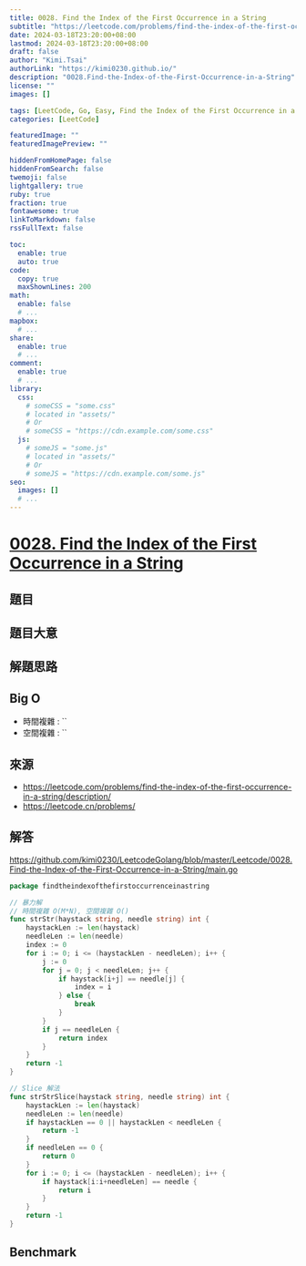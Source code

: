 ```yaml
---
title: 0028. Find the Index of the First Occurrence in a String
subtitle: "https://leetcode.com/problems/find-the-index-of-the-first-occurrence-in-a-string/description/"
date: 2024-03-18T23:20:00+08:00
lastmod: 2024-03-18T23:20:00+08:00
draft: false
author: "Kimi.Tsai"
authorLink: "https://kimi0230.github.io/"
description: "0028.Find-the-Index-of-the-First-Occurrence-in-a-String"
license: ""
images: []

tags: [LeetCode, Go, Easy, Find the Index of the First Occurrence in a String,Two Pointers, String, String Matching]
categories: [LeetCode]

featuredImage: ""
featuredImagePreview: ""

hiddenFromHomePage: false
hiddenFromSearch: false
twemoji: false
lightgallery: true
ruby: true
fraction: true
fontawesome: true
linkToMarkdown: false
rssFullText: false

toc:
  enable: true
  auto: true
code:
  copy: true
  maxShownLines: 200
math:
  enable: false
  # ...
mapbox:
  # ...
share:
  enable: true
  # ...
comment:
  enable: true
  # ...
library:
  css:
    # someCSS = "some.css"
    # located in "assets/"
    # Or
    # someCSS = "https://cdn.example.com/some.css"
  js:
    # someJS = "some.js"
    # located in "assets/"
    # Or
    # someJS = "https://cdn.example.com/some.js"
seo:
  images: []
  # ...
---
```

# [0028. Find the Index of the First Occurrence in a String](https://leetcode.com/problems/find-the-index-of-the-first-occurrence-in-a-string/description/)

## 題目

## 題目大意


## 解題思路

## Big O

* 時間複雜 : ``
* 空間複雜 : ``

## 來源
* https://leetcode.com/problems/find-the-index-of-the-first-occurrence-in-a-string/description/
* https://leetcode.cn/problems/

## 解答
https://github.com/kimi0230/LeetcodeGolang/blob/master/Leetcode/0028.Find-the-Index-of-the-First-Occurrence-in-a-String/main.go

```go
package findtheindexofthefirstoccurrenceinastring

// 暴力解
// 時間複雜 O(M*N), 空間複雜 O()
func strStr(haystack string, needle string) int {
	haystackLen := len(haystack)
	needleLen := len(needle)
	index := 0
	for i := 0; i <= (haystackLen - needleLen); i++ {
		j := 0
		for j = 0; j < needleLen; j++ {
			if haystack[i+j] == needle[j] {
				index = i
			} else {
				break
			}
		}
		if j == needleLen {
			return index
		}
	}
	return -1
}

// Slice 解法
func strStrSlice(haystack string, needle string) int {
	haystackLen := len(haystack)
	needleLen := len(needle)
	if haystackLen == 0 || haystackLen < needleLen {
		return -1
	}
	if needleLen == 0 {
		return 0
	}
	for i := 0; i <= (haystackLen - needleLen); i++ {
		if haystack[i:i+needleLen] == needle {
			return i
		}
	}
	return -1
}

```

##  Benchmark

```sh

```